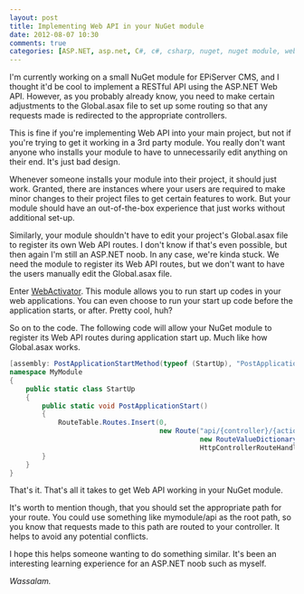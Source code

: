 ```yaml
---
layout: post
title: Implementing Web API in your NuGet module
date: 2012-08-07 10:30
comments: true
categories: [ASP.NET, asp.net, C#, c#, csharp, nuget, nuget module, web api, Web Development, webactivator]
---
```

I'm currently working on a small NuGet module for EPiServer CMS, and I thought it'd be cool to implement a RESTful API using the ASP.NET Web API. However, as you probably already know, you need to make certain adjustments to the Global.asax file to set up some routing so that any requests made is redirected to the appropriate controllers.

This is fine if you're implementing Web API into your main project, but not if you're trying to get it working in a 3rd party module. You really don't want anyone who installs your module to have to unnecessarily edit anything on their end. It's just bad design.

<!--more-->

Whenever someone installs your module into their project, it should just work. Granted, there are instances where your users are required to make minor changes to their project files to get certain features to work. But your module should have an out-of-the-box experience that just works without additional set-up.

Similarly, your module shouldn't have to edit your project's Global.asax file to register its own Web API routes. I don't know if that's even possible, but then again I'm still an ASP.NET noob. In any case, we're kinda stuck. We need the module to register its Web API routes, but we don't want to have the users manually edit the Global.asax file.

Enter <a href="http://nuget.org/packages/WebActivator" title="WebActivator NuGet page" target="_blank">WebActivator</a>. This module allows you to run start up codes in your web applications. You can even choose to run your start up code before the application starts, or after. Pretty cool, huh?

So on to the code. The following code will allow your NuGet module to register its Web API routes during application start up. Much like how Global.asax works.

```csharp
[assembly: PostApplicationStartMethod(typeof (StartUp), "PostApplicationStart")]
namespace MyModule
{
    public static class StartUp
    {
        public static void PostApplicationStart()
        {
            RouteTable.Routes.Insert(0,
                                     new Route("api/{controller}/{action}/{id}",
                                               new RouteValueDictionary(new {id = RouteParameter.Optional}),
                                               HttpControllerRouteHandler.Instance));
        }
    }
}
```

That's it. That's all it takes to get Web API working in your NuGet module.

It's worth to mention though, that you should set the appropriate path for your route. You could use something like mymodule/api as the root path, so you know that requests made to this path are routed to your controller. It helps to avoid any potential conflicts.

I hope this helps someone wanting to do something similar. It's been an interesting learning experience for an ASP.NET noob such as myself.

<em>Wassalam.</em>
